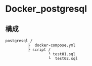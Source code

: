 # Docker_postgresql


## 構成　　　
``` text
postgresql /  
          ├  docker-compose.yml  
          ├ script /  
                   └ test01.sql  
                   └  test02.sql
```


                
